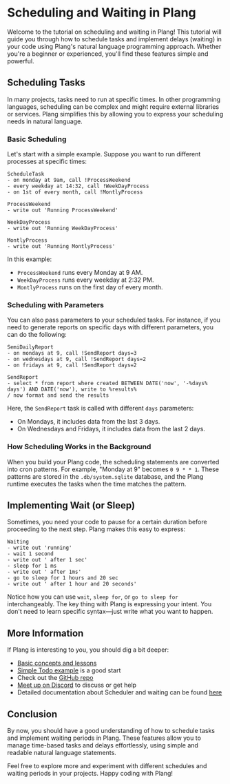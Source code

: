 # Scheduling and Waiting in Plang

Welcome to the tutorial on scheduling and waiting in Plang! This tutorial will guide you through how to schedule tasks and implement delays (waiting) in your code using Plang's natural language programming approach. Whether you're a beginner or experienced, you'll find these features simple and powerful.

## Scheduling Tasks

In many projects, tasks need to run at specific times. In other programming languages, scheduling can be complex and might require external libraries or services. Plang simplifies this by allowing you to express your scheduling needs in natural language.

### Basic Scheduling

Let's start with a simple example. Suppose you want to run different processes at specific times:

```plang
ScheduleTask
- on monday at 9am, call !ProcessWeekend
- every weekday at 14:32, call !WeekDayProcess
- on 1st of every month, call !MontlyProcess

ProcessWeekend
- write out 'Running ProcessWeekend'

WeekDayProcess
- write out 'Running WeekDayProcess'

MontlyProcess
- write out 'Running MontlyProcess'
```

In this example:
- `ProcessWeekend` runs every Monday at 9 AM.
- `WeekDayProcess` runs every weekday at 2:32 PM.
- `MontlyProcess` runs on the first day of every month.

### Scheduling with Parameters

You can also pass parameters to your scheduled tasks. For instance, if you need to generate reports on specific days with different parameters, you can do the following:

```plang
SemiDailyReport
- on mondays at 9, call !SendReport days=3
- on wednesdays at 9, call !SendReport days=2
- on fridays at 9, call !SendReport days=2

SendReport
- select * from report where created BETWEEN DATE('now', '-%days% days') AND DATE('now'), write to %results%
/ now format and send the results
```

Here, the `SendReport` task is called with different `days` parameters:
- On Mondays, it includes data from the last 3 days.
- On Wednesdays and Fridays, it includes data from the last 2 days.

### How Scheduling Works in the Background

When you build your Plang code, the scheduling statements are converted into cron patterns. For example, "Monday at 9" becomes `0 9 * * 1`. These patterns are stored in the `.db/system.sqlite` database, and the Plang runtime executes the tasks when the time matches the pattern.

## Implementing Wait (or Sleep)

Sometimes, you need your code to pause for a certain duration before proceeding to the next step. Plang makes this easy to express:

```plang
Waiting
- write out 'running'
- wait 1 second
- write out ' after 1 sec'
- sleep for 1 ms
- write out ' after 1ms'
- go to sleep for 1 hours and 20 sec
- write out ' after 1 hour and 20 seconds'
```

Notice how you can use `wait`, `sleep for`, or `go to sleep for` interchangeably. The key thing with Plang is expressing your intent. You don't need to learn specific syntax—just write what you want to happen.

## More Information

If Plang is interesting to you, you should dig a bit deeper:

* [Basic concepts and lessons](https://github.com/PLangHQ/plang/blob/main/Documentation/blogs/Lesson%202.md)
* [Simple Todo example](https://github.com/PLangHQ/plang/blob/main/Documentation/Todo_webservice.md) is a good start
* Check out the [GitHub repo](https://github.com/PLangHQ/)
* [Meet up on Discord](https://discord.gg/A8kYUymsDD) to discuss or get help
* Detailed documentation about Scheduler and waiting can be found [here](https://github.com/PLangHQ/plang/blob/main/Documentation/modules/PLang.Modules.ScheduleModule.md)

## Conclusion

By now, you should have a good understanding of how to schedule tasks and implement waiting periods in Plang. These features allow you to manage time-based tasks and delays effortlessly, using simple and readable natural language statements.

Feel free to explore more and experiment with different schedules and waiting periods in your projects. Happy coding with Plang!